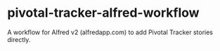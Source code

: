 pivotal-tracker-alfred-workflow
===============================

A workflow for Alfred v2 (alfredapp.com) to add Pivotal Tracker stories directly.
